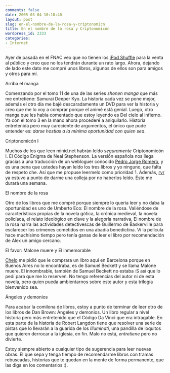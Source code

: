 ```yaml
---
comments: false
date: 2005-03-04 10:18:40
layout: post
slug: en-el-nombre-de-la-rosa-y-criptonomicn
title: En el nombre de la rosa y Criptonomicón
wordpress_id: 2333
categories:
- Internet
---
```


Ayer de pasada en el FNAC veo que no tienen los [iPod Shuffle](http://www.apple.com/ipod/) para la venta al público y creo que no los tendrán durante un rato largo. Ahora, dejando de lado este dato me compré unos libros, algunos de ellos son para amigos y otros para mí.





Arriba el manga





Comenzando por el tomo 11 de una de las series _shonen manga_ que más me entretiene: Samurai Deeper Kyo. La historia cada vez se pone mejor, además el otro día me bajé descaradamente un DVD para ver la historia y creo que me lo voy a comprar porque el animé está genial. Luego, otro manga que les había comentado que estoy leyendo es Del cielo al infierno. Ya con el tomo 3 en la mano ahora procederé a aniquilarlo. Historia entretenida pero muy careciente de argumentos, el único que pude entender es: _darse hostias a la mínima oportunidad con quien sea_.





Criptonomicón I





Muchos de los que leen minid.net habrán leído _seguramente_ Criptonomicón I. El Código Enigma de Neal Stephenson. La versión española nos llega gracias a una traducción de un webloguer conocido [Pedro Jorge Romero](http://www.pjorge.com), y es una pena que ustedes hayan leído los tres libros y yo ninguno, que falta de respeto che. Así que me propuse leermelo como prioridad 1. Además, [rvr](http://rvr.typepad.com/linotipo/) ya estuvo a punto de darme una colleja por no haberlos leído. &Eacute;ste me durará una semana.





El nombre de la rosa





Otro de los libros que me compré porque siempre lo quería leer y no daba la oportunidad es uno de  Umberto Eco: El nombre de la rosa. Valiéndose de características propias de la novela gótica, la crónica medieval, la novela policíaca, el relato ideológico en clave y la alegoría narrativa, El nombre de la rosa narra las actividades detectivescas de Guillermo de Baskerville para esclarecer los crímenes cometidos en una abadía benedictina. Vi la película hace muchísimo tiempo pero tenía ganas de leer el libro por recomendación de Alex un amigo cercano.





El favor: Malone muere y El inmemorable





[Chelo](http://www.elcipresenelpatio.com.ar) me pidió que le comprara un libro aquí en Barcelona porque en Buenos Aires no lo encontraba, es de Samuel Beckett y se llama Malone muere. El innombrable, también de Samuel Beckett no estaba :S así que lo pedí para que me lo reserven. No tengo referencias del autor ni de esta novela, pero quien pueda ambientarnos sobre este autor y esta trilogía bienvenido sea.





Ángeles y demonios





Para acabar la comilona de libros, estoy a punto de terminar de leer otro de los libros de Dan Brown: Ángeles y demonios. Un libro regular a nivel historia pero más entretenido que el Código Da Vinci que era intragable. En esta parte de la historia de Robert Langdon tiene que resolver una serie de pistas que lo llevarán a la guarida de los _Illuminati_, una pandilla de loquitos que quieren derrocar a la iglesia, en fin. Malo no está, _entretiene_ pero no divierte.





Estoy siempre abierto a cualquier tipo de sugerencia para leer nuevas obras. El que sepa y tenga tiempo de recomendarme libros con tramas rebuscadas, historias que te quedan en la mente de forma permanente, que las diga en los comentarios :).




 
